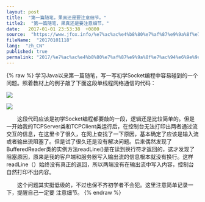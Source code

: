 ```yaml
---
layout: post
title:  "第一篇随笔，果真还是要注意细节。"
title2:  "第一篇随笔，果真还是要注意细节。"
date:   2017-01-01 23:53:38  +0800
source:  "https://www.jfox.info/%e7%ac%ac%e4%b8%80%e7%af%87%e9%9a%8f%e7%ac%94%e6%9e%9c%e7%9c%9f%e8%bf%98%e6%98%af%e8%a6%81%e6%b3%a8%e6%84%8f%e7%bb%86%e8%8a%82.html"
fileName:  "20170101118"
lang:  "zh_CN"
published: true
permalink: "2017/%e7%ac%ac%e4%b8%80%e7%af%87%e9%9a%8f%e7%ac%94%e6%9e%9c%e7%9c%9f%e8%bf%98%e6%98%af%e8%a6%81%e6%b3%a8%e6%84%8f%e7%bb%86%e8%8a%82.html"
---
```

{% raw %}
学习Java以来第一篇随笔，写一写初学Socket编程中容易碰到的一个问题。照着教材上的例子敲了下面这段单线程网络通信的代码：

![](/wp-content/uploads/2017/07/1499444067.png)

![](/wp-content/uploads/2017/07/1499444069.png)

　　这段代码应该是初学Socket编程都要敲的一段，逻辑还是比较简单的。但是一开始我的TCPServer类和TCPClient类运行后，在控制台无法打印出两者通过流交互的信息，在这里卡了很久，在网上查找了一下原因，基本确定了应该是输入流或者输出流阻塞了。但是试了很久还是没有解决问题。后来偶然发现了BufferedReader类的实例方法readLine()是在读到换行符才返回的，这才发现了阻塞原因，原来是我的客户端和服务器写入输出流的信息根本就没有换行。这样readLine（）始终没有真正的返回，所以两端没有在输出流中写入内容，控制台自然打印不出内容。

　　这个问题其实挺低级的，不过也保不齐初学者不会犯。这里注意简单记录一下，提醒自己一定要 注意细节。
{% endraw %}
